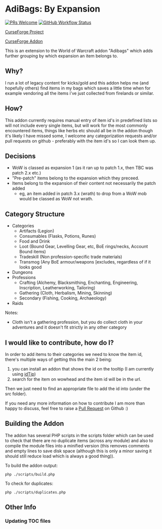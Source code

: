 # AdiBags: By Expansion

[![PRs Welcome](https://img.shields.io/badge/PRs-welcome-brightgreen.svg?style=flat-square)](http://makeapullrequest.com) [![GitHub Workflow Status](https://img.shields.io/github/workflow/status/ps-wow/Adibags_ByExpansion/Duplicates%20Check?style=flat-square)](https://github.com/ps-wow/Adibags_ByExpansion/actions)

[CurseForge Project](https://wow.curseforge.com/projects/adibags_by_expansion)

[CurseForge Addon](https://www.curseforge.com/wow/addons/adibags_by_expansion)


This is an extension to the World of Warcraft addon "Adibags" which adds further grouping by which expansion an item belongs to.

## Why?
I run a lot of legacy content for kicks/gold and this addon helps me (and hopefully others) find items in my bags which saves a little time when for example vendoring all the items i've just collected from firelands or similar.

## How?
This addon currently requires manual entry of item id's in predefined lists so will not include every single items, but will work for the most commonly encountered items, things like herbs etc should all be in the addon though it's likely I have missed some, I welcome any categorization requests and/or pull requests on github - preferably with the item id's so I can look them up.

## Decisions

- WoW is classed as expansion 1 (as it ran up to patch 1.x, then TBC was patch 2.x etc.)
- "Pre-patch" items belong to the expansion which they preceed.
- Items belong to the expansion of their content not necessarily the patch added
  * eg, an item added in patch 3.x (wrath) to drop from a WoW mob would be classed as WoW not wrath.

## Category Structure

- Categories
  - Artifacts (Legion)
  - Consumables (Flasks, Potions, Runes)
  - Food and Drink
  - Loot (Bound Gear, Levelling Gear, etc, BoE rings/necks, Account Bound items)
  - Tradeskill (Non profession-specific trade materials)
  - Transmog (Any BoE armour/weapons [excludes, regardless of if it looks good
- Dungeons
- Professions
  - Crafting (Alchemy, Blacksmithing, Enchanting, Engineering, Inscription, Leatherworking, Tailoring)
  - Gathering (Cloth, Herbalism, Mining, Skinning)
  - Secondary (Fishing, Cooking, Archaeology)
- Raids

Notes:

 - Cloth isn't a gathering profession, but you do collect cloth in your adventures and it doesn't fit strictly in any other category

## I would like to contribute, how do I?

In order to add items to their categories we need to know the item id, there's multiple ways of getting this the main 2 being:

1. you can install an addon that shows the id on the tooltip (I am currently using [idTip](https://www.curseforge.com/wow/addons/idtip))
2. search for the item on wowhead and the item id will be in the url.

Then we just need to find an appropriate file to add the id into (under the src folder).

If you need any more information on how to contribute I am more than happy to discuss, feel free to raise a [Pull Request](https://github.com/ps-wow/Adibags_ByExpansion/pulls) on Github :)

## Building the Addon

The addon has several PHP scripts in the scripts folder which can be used to check that there are no duplicate items (across any module) and also to compile the module files into a minified version (this removes comments and empty lines to save disk space (although this is only a minor saving it should still reduce load which is always a good thing)).

To build the addon output:

```
php ./scripts/build.php
```

To check for duplicates:

```
php ./scripts/duplicates.php
```

## Other Info

### Updating TOC files

